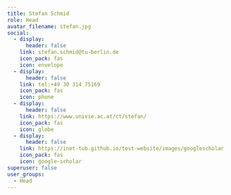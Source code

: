 ```yaml
---
title: Stefan Schmid
role: Head
avatar_filename: stefan.jpg
social:
  - display:
      header: false
    link: stefan.schmid@tu-berlin.de
    icon_pack: fas
    icon: envelope
  - display:
      header: false
    link: tel:+49 30 314 75169
    icon_pack: fas
    icon: phone
  - display:
      header: false
    link: https://www.univie.ac.at/ct/stefan/
    icon_pack: fas
    icon: globe
  - display:
      header: false
    link: https://inet-tub.github.io/test-website/images/googlescholar.png
    icon_pack: fas
    icon: google-scholar
superuser: false
user_groups:
  - Head
---
```

